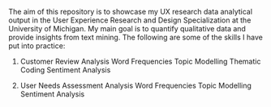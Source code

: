 The aim of this repository is to showcase my UX research data analytical output in the User Experience Research and Design Specialization at the University of Michigan. My main goal is to quantify qualitative data and provide insights from text mining. The following are some of the skills I have put into practice:

1. Customer Review Analysis
  Word Frequencies
  Topic Modelling
  Thematic Coding
  Sentiment Analysis
  
2. User Needs Assessment Analysis
  Word Frequencies 
  Topic Modelling
  Sentiment Analysis
  
  
